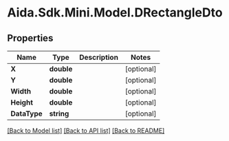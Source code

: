 # Aida.Sdk.Mini.Model.DRectangleDto

## Properties

Name | Type | Description | Notes
------------ | ------------- | ------------- | -------------
**X** | **double** |  | [optional] 
**Y** | **double** |  | [optional] 
**Width** | **double** |  | [optional] 
**Height** | **double** |  | [optional] 
**DataType** | **string** |  | [optional] 

[[Back to Model list]](../README.md#documentation-for-models) [[Back to API list]](../README.md#documentation-for-api-endpoints) [[Back to README]](../README.md)

